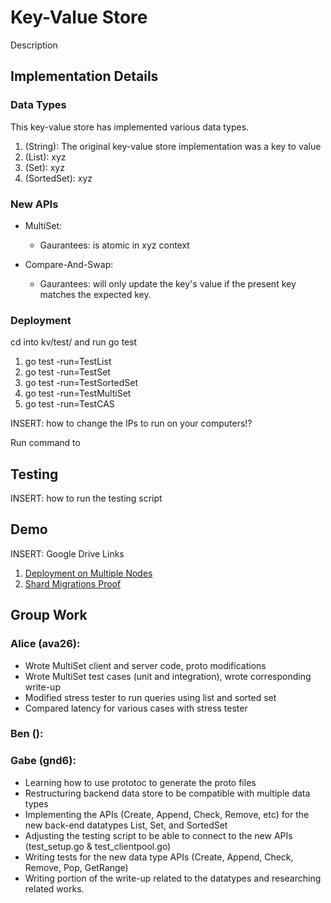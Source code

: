 # Key-Value Store

Description

## Implementation Details

### Data Types

This key-value store has implemented various data types.

1. (String): The original key-value store implementation was a key to value
2. (List): xyz
3. (Set): xyz
4. (SortedSet): xyz

### New APIs

- MultiSet:
  - Gaurantees: is atomic in xyz context

- Compare-And-Swap:
  - Gaurantees: will only update the key's value if the present key matches the expected key.

### Deployment

cd into kv/test/ and run go test
1. go test -run=TestList
2. go test -run=TestSet
3. go test -run=TestSortedSet
4. go test -run=TestMultiSet
5. go test -run=TestCAS

INSERT: how to change the IPs to run on your computers!?

Run command to 

## Testing

INSERT: how to run the testing script

## Demo

INSERT: Google Drive Links
1. [Deployment on Multiple Nodes](LINK)
2. [Shard Migrations Proof](LINK)

## Group Work

### Alice (ava26):
- Wrote MultiSet client and server code, proto modifications
- Wrote MultiSet test cases (unit and integration), wrote corresponding write-up
- Modified stress tester to run queries using list and sorted set
- Compared latency for various cases with stress tester

### Ben ():

### Gabe (gnd6):
- Learning how to use prototoc to generate the proto files
- Restructuring backend data store to be compatible with multiple data types
- Implementing the APIs (Create, Append, Check, Remove, etc) for the new back-end datatypes List, Set, and SortedSet
- Adjusting the testing script to be able to connect to the new APIs (test_setup.go & test_clientpool.go)
- Writing tests for the new data type APIs (Create, Append, Check, Remove, Pop, GetRange)
- Writing portion of the write-up related to the datatypes and researching related works.